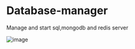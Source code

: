 # Database-manager


Manage and start sql,mongodb and redis server

![image](https://user-images.githubusercontent.com/39009298/161485290-faaf52e8-f143-42c0-9315-59771b40d24a.png)

